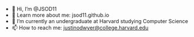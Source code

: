 - 👋 Hi, I’m @JSOD11
- 👀 Learn more about me: jsod11.github.io
- 🌱 I’m currently an undergraduate at Harvard studying Computer Science
- 📫 How to reach me: justinodwyer@college.harvard.edu

<!---
JSOD11/JSOD11 is a ✨ special ✨ repository because its `README.md` (this file) appears on your GitHub profile.
You can click the Preview link to take a look at your changes.
--->
